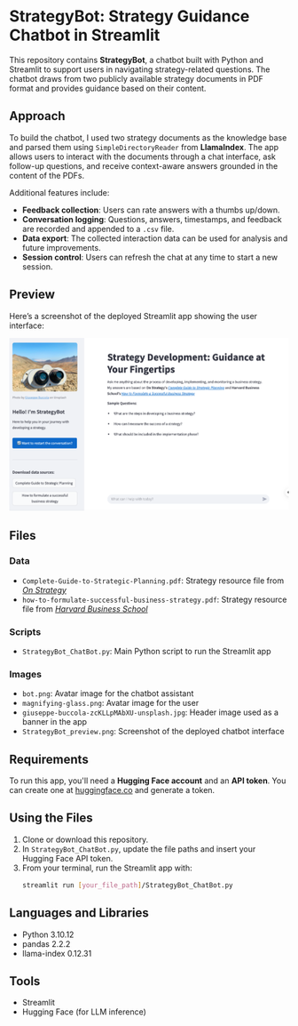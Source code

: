 # StrategyBot: Strategy Guidance Chatbot in Streamlit

This repository contains **StrategyBot**, a chatbot built with Python and Streamlit to support users in navigating strategy-related questions. The chatbot draws from two publicly available strategy documents in PDF format and provides guidance based on their content.

## Approach

To build the chatbot, I used two strategy documents as the knowledge base and parsed them using `SimpleDirectoryReader` from **LlamaIndex**. The app allows users to interact with the documents through a chat interface, ask follow-up questions, and receive context-aware answers grounded in the content of the PDFs.

Additional features include:
- **Feedback collection**: Users can rate answers with a thumbs up/down.
- **Conversation logging**: Questions, answers, timestamps, and feedback are recorded and appended to a `.csv` file.
- **Data export**: The collected interaction data can be used for analysis and future improvements.
- **Session control**: Users can refresh the chat at any time to start a new session.

## Preview

Here’s a screenshot of the deployed Streamlit app showing the user interface:

![Screenshot of the Streamlit StrategyBot app](Images/StrategyBot_preview.png)

## Files

### Data
- `Complete-Guide-to-Strategic-Planning.pdf`: Strategy resource file from [*On Strategy*](https://onstrategyhq.com/complete-strategy-guide/) 
- `how-to-formulate-successful-business-strategy.pdf`: Strategy resource file from [*Harvard Business School*](https://info.email.online.hbs.edu/strategy-formulation-ebook)

### Scripts
- `StrategyBot_ChatBot.py`: Main Python script to run the Streamlit app

### Images
- `bot.png`: Avatar image for the chatbot assistant  
- `magnifying-glass.png`: Avatar image for the user  
- `giuseppe-buccola-zcKLLpMAbXU-unsplash.jpg`: Header image used as a banner in the app  
- `StrategyBot_preview.png`: Screenshot of the deployed chatbot interface  

## Requirements
To run this app, you'll need a **Hugging Face account** and an **API token**. You can create one at [huggingface.co](https://huggingface.co) and generate a token.

## Using the Files
1. Clone or download this repository.
2. In `StrategyBot_ChatBot.py`, update the file paths and insert your Hugging Face API token.
3. From your terminal, run the Streamlit app with:
   ```bash
   streamlit run [your_file_path]/StrategyBot_ChatBot.py
   ```

## Languages and Libraries
- Python 3.10.12  
- pandas 2.2.2  
- llama-index 0.12.31  

## Tools
- Streamlit  
- Hugging Face (for LLM inference)
